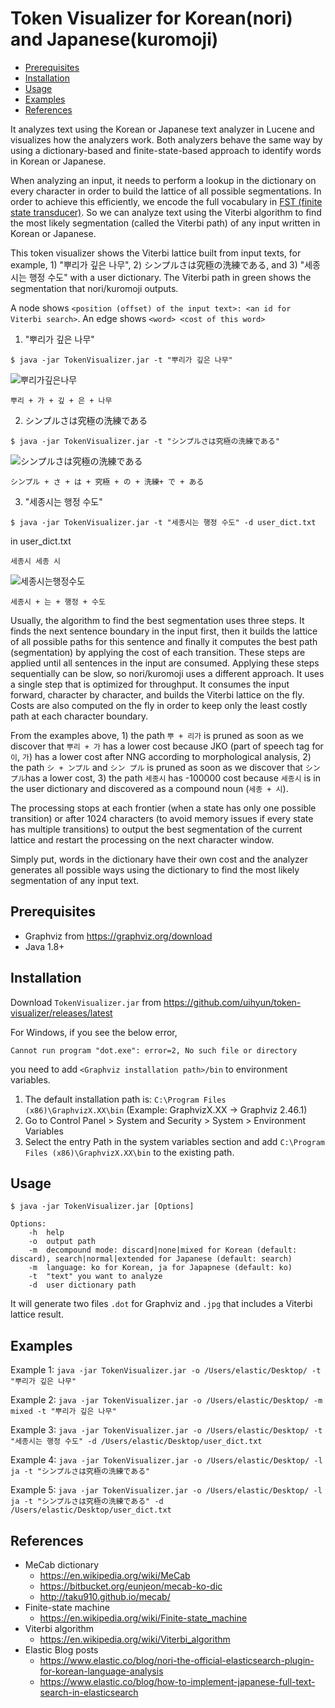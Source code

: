 # Token Visualizer for Korean(nori) and Japanese(kuromoji)

- [Prerequisites](#prerequisites)
- [Installation](#installation)
- [Usage](#usage)
- [Examples](#examples)
- [References](#references)

It analyzes text using the Korean or Japanese text analyzer in Lucene and visualizes how the analyzers work. Both analyzers behave the same way by using a dictionary-based and finite-state-based approach to identify words in Korean or Japanese. 

When analyzing an input, it needs to perform a lookup in the dictionary on every character in order to build the lattice of all possible segmentations. In order to achieve this efficiently, we encode the full vocabulary in [FST (finite state transducer)](http://blog.mikemccandless.com/2010/12/using-finite-state-transducers-in.html). So we can analyze text using the Viterbi algorithm to find the most likely segmentation (called the Viterbi path) of any input written in Korean or Japanese. 

This token visualizer shows the Viterbi lattice built from input texts, for example, 1) "뿌리가 깊은 나무", 2) シンプルさは究極の洗練である, and 3) "세종시는 행정 수도" with a user dictionary. The Viterbi path in green shows the segmentation that nori/kuromoji outputs.

A node shows `<position (offset) of the input text>: <an id for Viterbi search>`.
An edge shows `<word> <cost of this word>`

1) "뿌리가 깊은 나무" 
```
$ java -jar TokenVisualizer.jar -t "뿌리가 깊은 나무"
```
![뿌리가깊은나무](https://user-images.githubusercontent.com/16463710/110339129-27a65400-806b-11eb-800e-6ba22e82021a.jpg)
```
뿌리 + 가 + 깊 + 은 + 나무
```
2) シンプルさは究極の洗練である
```
$ java -jar TokenVisualizer.jar -t "シンプルさは究極の洗練である"
```
![シンプルさは究極の洗練である](https://user-images.githubusercontent.com/16463710/110339172-312fbc00-806b-11eb-9c09-1fec9b9024d9.jpg)
```
シンプル + さ + は + 究極 + の + 洗練+ で + ある
```

3) "세종시는 행정 수도"
```
$ java -jar TokenVisualizer.jar -t "세종시는 행정 수도" -d user_dict.txt
```
in user_dict.txt
```
세종시 세종 시
```
![세종시는행정수도](https://user-images.githubusercontent.com/16463710/110339192-37259d00-806b-11eb-8e29-f08d55929560.jpg)
```
세종시 + 는 + 행정 + 수도
```

Usually, the algorithm to find the best segmentation uses three steps. It finds the next sentence boundary in the input first, then it builds the lattice of all possible paths for this sentence and finally it computes the best path (segmentation) by applying the cost of each transition. These steps are applied until all sentences in the input are consumed. Applying these steps sequentially can be slow, so nori/kuromoji uses a different approach. It uses a single step that is optimized for throughput. It consumes the input forward, character by character, and builds the Viterbi lattice on the fly. Costs are also computed on the fly in order to keep only the least costly path at each character boundary.

From the examples above, 1) the path `뿌 + 리가` is pruned as soon as we discover that `뿌리 + 가` has a lower cost because JKO (part of speech tag for `이`, `가`) has a lower cost after NNG according to morphological analysis, 2) the path `シ + ンプル` and `シン プル` is pruned as soon as we discover that `シンプル`has a lower cost, 3) the path `세종시` has -100000 cost because `세종시` is in the user dictionary and discovered as a compound noun (`세종 + 시`).

The processing stops at each frontier (when a state has only one possible transition) or after 1024 characters (to avoid memory issues if every state has multiple transitions) to output the best segmentation of the current lattice and restart the processing on the next character window.

Simply put, words in the dictionary have their own cost and the analyzer generates all possible ways using the dictionary to find the most likely segmentation of any input text.

## Prerequisites
- Graphviz from https://graphviz.org/download
- Java 1.8+

## Installation
Download `TokenVisualizer.jar` from https://github.com/uihyun/token-visualizer/releases/latest

For Windows, if you see the below error,
```
Cannot run program "dot.exe": error=2, No such file or directory
```
you need to add `<Graphviz installation path>/bin` to environment variables.
1. The default installation path is: `C:\Program Files (x86)\GraphvizX.XX\bin` (Example: GraphvizX.XX → Graphviz 2.46.1)
2. Go to Control Panel >  System and Security > System > Environment Variables
3. Select the entry Path in the system variables section and add `C:\Program Files (x86)\GraphvizX.XX\bin` to the existing path.

## Usage
```
$ java -jar TokenVisualizer.jar [Options]
```
```
Options:
    -h  help
    -o  output path
    -m  decompound mode: discard|none|mixed for Korean (default: discard), search|normal|extended for Japanese (default: search)
    -m  language: ko for Korean, ja for Japapnese (default: ko)
    -t  "text" you want to analyze
    -d  user dictionary path
```

It will generate two files `.dot` for Graphviz and `.jpg` that includes a Viterbi lattice result.

## Examples
Example 1: `java -jar TokenVisualizer.jar -o /Users/elastic/Desktop/ -t "뿌리가 깊은 나무"`

Example 2: `java -jar TokenVisualizer.jar -o /Users/elastic/Desktop/ -m mixed -t "뿌리가 깊은 나무"`

Example 3: `java -jar TokenVisualizer.jar -o /Users/elastic/Desktop/ -t "세종시는 행정 수도" -d /Users/elastic/Desktop/user_dict.txt`

Example 4: `java -jar TokenVisualizer.jar -o /Users/elastic/Desktop/ -l ja -t "シンプルさは究極の洗練である"`

Example 5: `java -jar TokenVisualizer.jar -o /Users/elastic/Desktop/ -l ja -t "シンプルさは究極の洗練である" -d /Users/elastic/Desktop/user_dict.txt`

## References

- MeCab dictionary
  - https://en.wikipedia.org/wiki/MeCab
  - https://bitbucket.org/eunjeon/mecab-ko-dic
  - http://taku910.github.io/mecab/
- Finite-state machine
  - https://en.wikipedia.org/wiki/Finite-state_machine
- Viterbi algorithm
  - https://en.wikipedia.org/wiki/Viterbi_algorithm
- Elastic Blog posts
  - https://www.elastic.co/blog/nori-the-official-elasticsearch-plugin-for-korean-language-analysis
  - https://www.elastic.co/blog/how-to-implement-japanese-full-text-search-in-elasticsearch
